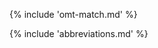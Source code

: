<!-- section: fuzzy matches (tra) -->
{% include 'omt-match.md' %}

{% include 'abbreviations.md' %}
